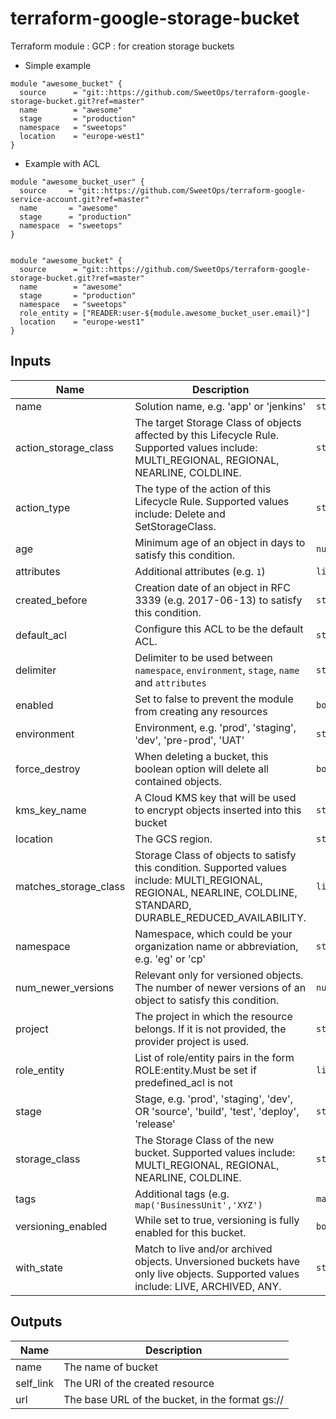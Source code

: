 # terraform-google-storage-bucket
Terraform module : GCP : for creation storage buckets


* Simple example

```hcl
module "awesome_bucket" {
  source      = "git::https://github.com/SweetOps/terraform-google-storage-bucket.git?ref=master"
  name        = "awesome"
  stage       = "production"
  namespace   = "sweetops"
  location    = "europe-west1"
}
```
* Example with ACL

```hcl
module "awesome_bucket_user" {
  source     = "git::https://github.com/SweetOps/terraform-google-service-account.git?ref=master"
  name       = "awesome"
  stage      = "production"
  namespace  = "sweetops"
}


module "awesome_bucket" {
  source      = "git::https://github.com/SweetOps/terraform-google-storage-bucket.git?ref=master"
  name        = "awesome"
  stage       = "production"
  namespace   = "sweetops"
  role_entity = ["READER:user-${module.awesome_bucket_user.email}"]
  location    = "europe-west1"
}
```

## Inputs

| Name | Description | Type | Default | Required |
|------|-------------|------|---------|:-----:|
| name | Solution name, e.g. 'app' or 'jenkins' | `string` | n/a | yes |
| action_storage_class | The target Storage Class of objects affected by this Lifecycle Rule. Supported values include: MULTI_REGIONAL, REGIONAL, NEARLINE, COLDLINE. | `string` | `"NEARLINE"` | no |
| action_type | The type of the action of this Lifecycle Rule. Supported values include: Delete and SetStorageClass. | `string` | `"SetStorageClass"` | no |
| age | Minimum age of an object in days to satisfy this condition. | `number` | `60` | no |
| attributes | Additional attributes (e.g. `1`) | `list(string)` | `[]` | no |
| created_before | Creation date of an object in RFC 3339 (e.g. 2017-06-13) to satisfy this condition. | `string` | `""` | no |
| default_acl | Configure this ACL to be the default ACL. | `string` | `"projectPrivate"` | no |
| delimiter | Delimiter to be used between `namespace`, `environment`, `stage`, `name` and `attributes` | `string` | `"-"` | no |
| enabled | Set to false to prevent the module from creating any resources | `bool` | `true` | no |
| environment | Environment, e.g. 'prod', 'staging', 'dev', 'pre-prod', 'UAT' | `string` | `""` | no |
| force_destroy | When deleting a bucket, this boolean option will delete all contained objects. | `bool` | `false` | no |
| kms_key_name | A Cloud KMS key that will be used to encrypt objects inserted into this bucket | `string` | `""` | no |
| location | The GCS region. | `string` | `""` | no |
| matches_storage_class | Storage Class of objects to satisfy this condition. Supported values include: MULTI_REGIONAL, REGIONAL, NEARLINE, COLDLINE, STANDARD, DURABLE_REDUCED_AVAILABILITY. | `list` | <pre>[<br>  "REGIONAL"<br>]</pre> | no |
| namespace | Namespace, which could be your organization name or abbreviation, e.g. 'eg' or 'cp' | `string` | `""` | no |
| num_newer_versions | Relevant only for versioned objects. The number of newer versions of an object to satisfy this condition. | `number` | `10` | no |
| project | The project in which the resource belongs. If it is not provided, the provider project is used. | `string` | `""` | no |
| role_entity | List of role/entity pairs in the form ROLE:entity.Must be set if predefined_acl is not | `list` | `[]` | no |
| stage | Stage, e.g. 'prod', 'staging', 'dev', OR 'source', 'build', 'test', 'deploy', 'release' | `string` | `""` | no |
| storage_class | The Storage Class of the new bucket. Supported values include: MULTI_REGIONAL, REGIONAL, NEARLINE, COLDLINE. | `string` | `"REGIONAL"` | no |
| tags | Additional tags (e.g. `map('BusinessUnit','XYZ')` | `map(string)` | `{}` | no |
| versioning_enabled | While set to true, versioning is fully enabled for this bucket. | `bool` | `true` | no |
| with_state | Match to live and/or archived objects. Unversioned buckets have only live objects. Supported values include: LIVE, ARCHIVED, ANY. | `string` | `"ANY"` | no |

## Outputs

| Name | Description |
|------|-------------|
| name | The name of bucket |
| self_link | The URI of the created resource |
| url | The base URL of the bucket, in the format gs://<bucket-name> |
